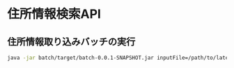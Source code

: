 # 住所情報検索API

## 住所情報取り込みバッチの実行

```sh
java -jar batch/target/batch-0.0.1-SNAPSHOT.jar inputFile=/path/to/latest.txt
```
